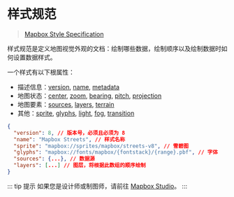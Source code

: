 # 样式规范

> [Mapbox Style Specification](https://docs.mapbox.com/mapbox-gl-js/style-spec/)

样式规范是定义地图视觉外观的文档：绘制哪些数据，绘制顺序以及绘制数据时如何设置数据样式。

一个样式有以下根属性：

- 描述信息：[version](https://docs.mapbox.com/mapbox-gl-js/style-spec/root/#version), [name](https://docs.mapbox.com/mapbox-gl-js/style-spec/root/#name), [metadata](https://docs.mapbox.com/mapbox-gl-js/style-spec/root/#metadata)
- 地图状态：[center](https://docs.mapbox.com/mapbox-gl-js/style-spec/root/#center), [zoom](https://docs.mapbox.com/mapbox-gl-js/style-spec/root/#zoom), [bearing](https://docs.mapbox.com/mapbox-gl-js/style-spec/root/#bearing), [pitch](https://docs.mapbox.com/mapbox-gl-js/style-spec/root/#pitch), [projection](https://docs.mapbox.com/mapbox-gl-js/style-spec/root/#terrain)
- 地图要素：[sources](https://docs.mapbox.com/mapbox-gl-js/style-spec/root/#sources), [layers](https://docs.mapbox.com/mapbox-gl-js/style-spec/root/#layers), [terrain](https://docs.mapbox.com/mapbox-gl-js/style-spec/root/#terrain)
- 其他：[sprite](https://docs.mapbox.com/mapbox-gl-js/style-spec/root/#sprite), [glyphs](https://docs.mapbox.com/mapbox-gl-js/style-spec/root/#glyphs), [light](https://docs.mapbox.com/mapbox-gl-js/style-spec/root/#light), [fog](https://docs.mapbox.com/mapbox-gl-js/style-spec/root/#fog), [transition](https://docs.mapbox.com/mapbox-gl-js/style-spec/root/#transition)

```json
{
  "version": 8, // 版本号，必须且必须为 8
  "name": "Mapbox Streets", // 样式名称
  "sprite": "mapbox://sprites/mapbox/streets-v8", // 雪碧图
  "glyphs": "mapbox://fonts/mapbox/{fontstack}/{range}.pbf", // 字体
  "sources": {...}, // 数据源
  "layers": [...] // 图层，将根据此数组的顺序绘制
}
```

::: tip 提示
如果您是设计师或制图师，请前往 [Mapbox Studio](https://studio.mapbox.com/)。
:::
